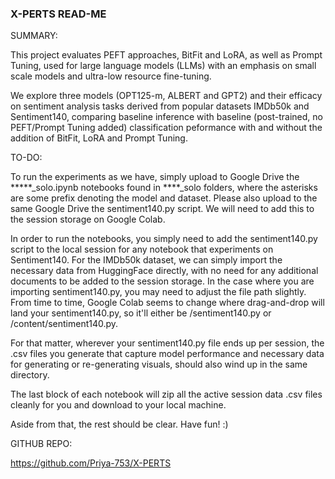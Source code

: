 ### X-PERTS READ-ME ###

SUMMARY:

This project evaluates PEFT approaches, BitFit and LoRA, as well as Prompt Tuning, used for large language models (LLMs) with an emphasis on small scale models and ultra-low resource fine-tuning.

We explore three models (OPT125-m, ALBERT and GPT2) and their efficacy on sentiment analysis tasks derived from popular datasets IMDb50k and Sentiment140, comparing baseline inference with baseline (post-trained, no PEFT/Prompt Tuning added) classification peformance with and without the addition of BitFit, LoRA and Prompt Tuning.

TO-DO:

To run the experiments as we have, simply upload to Google Drive the *****_solo.ipynb notebooks found in ****_solo folders, where the asterisks are some prefix denoting the model and dataset. Please also upload to the same Google Drive the sentiment140.py script. We will need to add this to the session storage on Google Colab.

In order to run the notebooks, you simply need to add the sentiment140.py script to the local session for any notebook that experiments on Sentiment140. For the IMDb50k dataset, we can simply import the necessary data from HuggingFace directly, with no need for any additional documents to be added to the session storage. In the case where you are importing sentiment140.py, you may need to adjust the file path slightly. From time to time, Google Colab seems to change where drag-and-drop will land your sentiment140.py, so it'll either be /sentiment140.py or /content/sentiment140.py.

For that matter, wherever your sentiment140.py file ends up per session, the .csv files you generate that capture model performance and necessary data for generating or re-generating visuals, should also wind up in the same directory.

The last block of each notebook will zip all the active session data .csv files cleanly for you and download to your local machine.

Aside from that, the rest should be clear. Have fun! :)

GITHUB REPO:

https://github.com/Priya-753/X-PERTS
